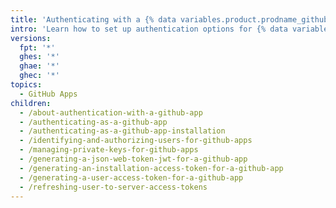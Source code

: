 ```yaml
---
title: 'Authenticating with a {% data variables.product.prodname_github_app %}'
intro: 'Learn how to set up authentication options for {% data variables.product.prodname_github_apps %}.'
versions:
  fpt: '*'
  ghes: '*'
  ghae: '*'
  ghec: '*'
topics:
  - GitHub Apps
children:
  - /about-authentication-with-a-github-app
  - /authenticating-as-a-github-app
  - /authenticating-as-a-github-app-installation
  - /identifying-and-authorizing-users-for-github-apps
  - /managing-private-keys-for-github-apps
  - /generating-a-json-web-token-jwt-for-a-github-app
  - /generating-an-installation-access-token-for-a-github-app
  - /generating-a-user-access-token-for-a-github-app
  - /refreshing-user-to-server-access-tokens
---
```


